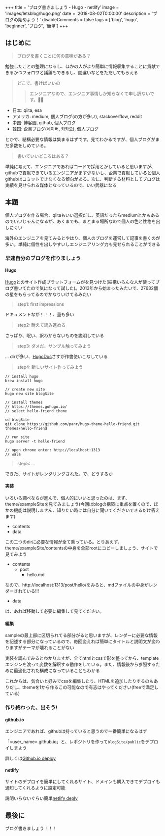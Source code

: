 +++
title = 'ブログ書きましょう・Hugo・netlify'
image = 'images/letsblog/hugo.png'
date = '2018-08-02T0:00:00'
description = 'ブログの始めよう！'
disableComments = false
tags = ['blog', 'hugo', 'beginner', 'ブログ', '簡単']
+++
## はじめに

> ブログを書くことに何の意味がある？

勉強したことの整理になるし、ほかの人がより簡単に情報収集することに貢献できるかつフォロワと議論もできるし、間違いなとをただしてもらえる

> どこで、書けばいいの
>> エンジニアなので、エンジニア事情しか知らなくて申し訳ないです。🙇‍♂️

* 日本: qiita, esa
* アメリカ: medium, 個人ブログ(の方が多い), stackoverflow, reddit
* 中国: 博客园, github, 個人ブログ
* 韓国: 企業ブログ(네이버, 카카오), 個人ブログ

とかで、結構必要な情報は集まるはずです。見てわかるですが、個人ブログがまだ多数をしめている。

> 書いていいどころはある？

単純に考えて、エンジニアであればコードで採用とかしていると思いますが、githubで貢献できているエンジニアがまず少ないし、企業で貢献していると個人githubはコミットできなくなる傾向がある。次に、判断する材料としてブログは実績を見せられる媒体となっているので、いい武器になる

## 本題

個人ブログを作る場合、qiitaもいい選択だし、英語だったらmediumとかもあるのでいいじゃんになるが、あくまでも、まとまる場所なので個人の色と性格を出しにくい

海外のエンジニアを見てみるとやはり、個人のブログを運営して記事を書くのが多い。単純に個性を出しやすいしエンジニアリング力も見せられることができる

### 早速自分のブログを作りましょう

#### Hugo

[Hugo](https://gohugo.io/)とのサイト作成プラットフォームがを見つけた(結構いろんな人が使ってブログ書いてたので気になって試した)。2013年から始まったみたいで、27632個の星をもらってるのでかなりいけてるみたい

> step1: first impressions

ドキュメントなが！！！、量も多い

> step2: 耐えて読み進める

さっぱり、眠い、訳わからないものを説明している

> step3: ダメだ、サンプル触ってみよう

... dirが多い、[HugoDoc](https://github.com/gohugoio/hugo/tree/master/examples/blog)さすが作書使いこなしている

> step4: 新しいサイト作ってみよう

```
// install hugo
brew install hugo
```

```
// create new site
hugo new site blogSite

// install themes
// https://themes.gohugo.io/
// select hello-friend theme

cd blogSite
git clone https://github.com/panr/hugo-theme-hello-friend.git themes/hello-friend

// run site
hugo server -t hello-friend

// open chrome enter: http://localhost:1313
// wala
```

> step5: ...

できた、サイトがレンダリングされた。で、どうするか

#### 実装

いろいろ調べならが進んで、個人的にいいと思ったのは、まず、theme/exampleSiteを見てみましょう(今回はblogの構築に重点を置くので、ほかの機能は説明しません、知りたい時には自分に聞いてくださいできるだけ答えます)

- contents
- data

この二つのdirに必要な情報が全て乗っている。とりあえず、theme/exampleSite/contentsの中身を全部rootにコピーしましょう、サイトで見てみよう

- contents
	- post
		- hello.md

なので、http://localhost:1313/post/hello/をみると、mdファイルの中身がレンダーされている!!!

- data

は、あれば移動して必要に編集して見てください。

#### 編集

sampleの最上部に区切られてる部分がると思いますが、レンダーに必要な情報を記述する部分になっているので、毎回変えれば簡単にタイトルと説明文が変わりますがテーマが壊れることがない

実装を読んでみるとわかりますが、全てhtmlとcssで形を整ってから、templateエンジンを渡って変数を解釈する動作をしている。また、情報後から参照するために最適化された構成になっていることもわかる

これからは、気合いと好みでcssを編集したり、HTMLを追加したりするのもありだし、themeを1から作るこの可能なので有志はやってください(freeで満足している)

### 作り終わった、出そう!

#### github.io

エンジニアであれば、githubは持っていると思うので一番簡単になるはず

「<user_name>.github.io」と、レポジトリを作って`blogSite/public`をデプロイしまよう

詳しくは[Github.io deploy](https://gohugo.io/hosting-and-deployment/hosting-on-github/)

#### netlify

サイトのデプロイを簡単にしてくれるサイト、ドメインも購入できてデプロイも通知してくれるように設定可能

説明いらないぐらい簡単[netlify deply](https://gohugo.io/hosting-and-deployment/hosting-on-netlify/)


## 最後に

ブログ書きましょう！！！


